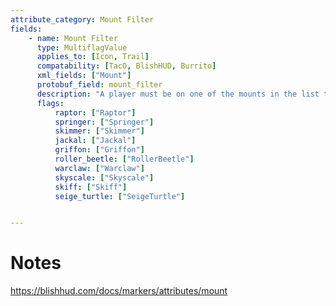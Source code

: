 ```yaml
---
attribute_category: Mount Filter
fields:
    - name: Mount Filter
      type: MultiflagValue
      applies_to: [Icon, Trail]
      compatability: [TacO, BlishHUD, Burrito]
      xml_fields: ["Mount"]
      protobuf_field: mount_filter
      description: "A player must be on one of the mounts in the list to be able to see the objects."
      flags:
          raptor: ["Raptor"]
          springer: ["Springer"]
          skimmer: ["Skimmer"]
          jackal: ["Jackal"]
          griffon: ["Griffon"]
          roller_beetle: ["RollerBeetle"]
          warclaw: ["Warclaw"]
          skyscale: ["Skyscale"]
          skiff: ["Skiff"]
          seige_turtle: ["SeigeTurtle"]


---
```


Notes
=====
https://blishhud.com/docs/markers/attributes/mount
